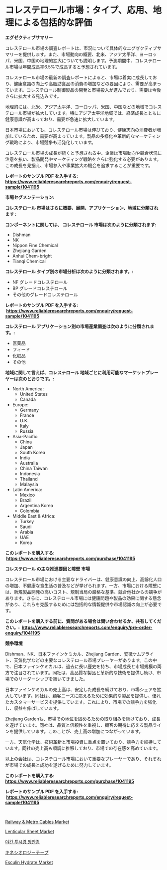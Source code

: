 <p><h1>コレステロール市場：タイプ、応用、地理による包括的な評価</h1></p><p><strong>エグゼクティブサマリー</strong></p>
<p><p>コレステロール市場の調査レポートは、市況について具体的なエグゼクティブサマリーを提供します。また、市場動向の概要、北米、アジア太平洋、ヨーロッパ、米国、中国の地理的拡大についても説明します。予測期間中、コレステロール市場は年間成長率6.5%で成長すると予想されています。</p><p>コレステロール市場の最新の調査レポートによると、市場は着実に成長しており、健康意識の向上や高脂肪食品の消費の増加などの要因により、需要が高まっています。コレステロール制御製品の開発と市場投入が進んでおり、需要は今後さらに拡大する見込みです。</p><p>地理的には、北米、アジア太平洋、ヨーロッパ、米国、中国などの地域でコレステロール市場が拡大しています。特にアジア太平洋地域では、経済成長とともに健康意識が高まっており、需要が急速に拡大しています。</p><p>日本市場においても、コレステロール市場は伸びており、健康志向の消費者が増加しているため、需要が高まっています。製品の多様化や革新的なマーケティング戦略により、市場競争も活発化しています。</p><p>コレステロール市場の成長が続くと予想される中、企業は市場動向や競合状況に注意を払い、製品開発やマーケティング戦略をさらに強化する必要があります。この成長を見据え、市場参入や事業拡大の機会を追求することが重要です。</p></p>
<p><strong>レポートのサンプル PDF を入手する: <a href="https://www.reliableresearchreports.com/enquiry/request-sample/1041195">https://www.reliableresearchreports.com/enquiry/request-sample/1041195</a></strong></p>
<p><strong>市場セグメンテーション:</strong></p>
<p><strong> コレステロール 市場はさらに概要、展開、アプリケーション、地域に分類されます :</strong></p>
<p><strong>コンポーネントに関しては、 コレステロール 市場は次のように分類されます: &nbsp;</strong></p>
<p><ul><li>Dishman</li><li>NK</li><li>Nippon Fine Chemical</li><li>Zhejiang Garden</li><li>Anhui Chem-bright</li><li>Tianqi Chemical</li></ul></p>
<p><strong> コレステロール タイプ別の市場分析は次のように分類されます。:</strong></p>
<p><ul><li>NF グレードコレステロール</li><li>BP グレードコレステロール</li><li>その他のグレードコレステロール</li></ul></p>
<p><strong>レポートのサンプル PDF を入手する: &nbsp;<a href="https://www.reliableresearchreports.com/enquiry/request-sample/1041195">https://www.reliableresearchreports.com/enquiry/request-sample/1041195</a></strong></p>
<p><strong> コレステロール アプリケーション別の市場産業調査は次のように分類されます。:</strong></p>
<p><ul><li>医薬品</li><li>フィード</li><li>化粧品</li><li>その他</li></ul></p>
<p><strong>地域に関して言えば、コレステロール 地域ごとに利用可能なマーケットプレーヤーは次のとおりです。:</strong></p>
<p><ul>
    <li>
        North America:
        <ul>
            <li>United States</li>
            <li>Canada</li>
        </ul>
    </li>
    <li>
        Europe:
        <ul>
            <li>Germany</li>
            <li>France</li>
            <li>U.K.</li>
            <li>Italy</li>
            <li>Russia</li>
        </ul>
    </li>
    <li>
        Asia-Pacific:
        <ul>
            <li>China</li>
            <li>Japan</li>
            <li>South Korea</li>
            <li>India</li>
            <li>Australia</li>
            <li>China Taiwan</li>
            <li>Indonesia</li>
            <li>Thailand</li>
            <li>Malaysia</li>
        </ul>
    </li>
    <li>
        Latin America:
        <ul>
            <li>Mexico</li>
            <li>Brazil</li>
            <li>Argentina Korea</li>
            <li>Colombia</li>
        </ul>
    </li>
    <li>
        Middle East & Africa:
        <ul>
            <li>Turkey</li>
            <li>Saudi</li>
            <li>Arabia</li>
            <li>UAE</li>
            <li>Korea</li>
        </ul>
    </li>
    </ul></p>
<p><strong>このレポートを購入する: &nbsp;<a href="https://www.reliableresearchreports.com/purchase/1041195">https://www.reliableresearchreports.com/purchase/1041195</a></strong></p>
<p><strong>コレステロール の主な推進要因と障壁 市場</strong></p>
<p><p>コレステロール市場における主要なドライバーは、健康意識の向上、高齢化人口の増加、不健康な食生活の普及などが挙げられます。一方、市場における障壁には、新規製品開発の高いコスト、規制当局の厳格な基準、競合他社からの競争があります。さらに、コレステロール市場には健康問題や製品の効果に関する懸念があり、これらを克服するためには包括的な情報提供や市場認識の向上が必要です。</p></p>
<p><strong>このレポートを購入する前に、質問がある場合は問い合わせるか、共有してください。:&nbsp; <a href="https://www.reliableresearchreports.com/enquiry/pre-order-enquiry/1041195">https://www.reliableresearchreports.com/enquiry/pre-order-enquiry/1041195</a></strong></p>
<p><strong>競争環境</strong></p>
<p><p>Dishman、NK、日本ファインケミカル、Zhejiang Garden、安徽ケムブライト、天気化学などの主要なコレステロール市場プレーヤーがあります。この中で、日本ファインケミカルは、過去に長い歴史を持ち、市場成長と市場規模の両方で注目されています。同社は、高品質な製品と革新的な技術を提供し続け、市場でのリーダーシップを築いてきました。</p><p>日本ファインケミカルの売上高は、安定した成長を続けており、市場シェアを拡大しています。同社は、顧客ニーズに応えるために効果的な製品を提供し、優れたカスタマーサービスを提供しています。これにより、市場での競争力を強化し、収益を伸ばしています。</p><p>Zhejiang Gardenも、市場での地位を固めるための取り組みを続けており、成長を遂げています。同社は、品質と信頼性を重視し、顧客の期待に応える製品ラインを提供しています。このことが、売上高の増加につながっています。</p><p>一方、天気化学は、技術革新と市場投資に重点を置いており、競争力を維持しています。同社の売上高も順調に推移しており、市場での存在感を高めています。</p><p>以上の会社は、コレステロール市場において重要なプレーヤーであり、それぞれが市場での成長と成功を遂げるために努力しています。</p></p>
<p><strong>このレポートを購入する: &nbsp; <a href="https://www.reliableresearchreports.com/purchase/1041195">https://www.reliableresearchreports.com/purchase/1041195</a></strong></p>
<p><strong>レポートのサンプル PDF を入手する: &nbsp;<a href="https://www.reliableresearchreports.com/enquiry/request-sample/1041195">https://www.reliableresearchreports.com/enquiry/request-sample/1041195</a></strong><strong></strong></p>
<p>&nbsp;</p>
<p><p><a href="https://view.publitas.com/reportprime-1/railway-metro-cables-market-research-report-unlocks-analysis-on-the-market-financial-status-market-size-and-market-revenue-upto-2030/">Railway & Metro Cables Market</a></p><p><a href="https://github.com/JameTravis/Market-Research-Report-List-4/blob/main/lenticular-sheet-market.md">Lenticular Sheet Market</a></p><p><a href="https://github.com/vsnao330707/Market-Research-Report-List-1/blob/main/8933054189511.md">야간 투시경 쌍안경</a></p><p><a href="https://github.com/mohamedbakry57/Market-Research-Report-List-2/blob/main/2086124189695.md">キネシオロジーテープ</a></p><p><a href="https://issuu.com/reportprime-2/docs/esculin-hydrate-market-size-2030.pptx">Esculin Hydrate Market</a></p></p>
